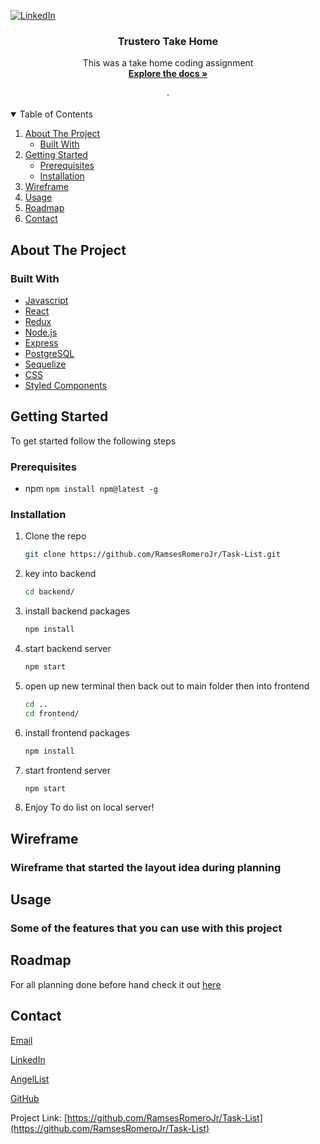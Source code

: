 


<!--
*** Thanks for checking out the Best-README-Template. If you have a suggestion
*** that would make this better, please fork the repo and create a pull request
*** or simply open an issue with the tag "enhancement".
*** Thanks again! Now go create something AMAZING! :D
-->



<!-- PROJECT SHIELDS -->
<!--
*** I'm using markdown "reference style" links for readability.
*** Reference links are enclosed in brackets [ ] instead of parentheses ( ).
*** See the bottom of this document for the declaration of the reference variables
*** for contributors-url, forks-url, etc. This is an optional, concise syntax you may use.
*** https://www.markdownguide.org/basic-syntax/#reference-style-links
-->

[![LinkedIn][linkedin-shield]][linkedin-url]




  <h3 align="center">Trustero Take Home</h3>

  <p align="center">
    This was a take home coding assignment
    <br />
    <a href="https://github.com/RamsesRomeroJr/Task-List/wiki"><strong>Explore the docs »</strong></a>
    <br />
    <br />
    ·
  </p>
</p>



<!-- TABLE OF CONTENTS -->
<details open="open">
  <summary>Table of Contents</summary>
  <ol>
    <li>
      <a href="#about-the-project">About The Project</a>
      <ul>
        <li><a href="#built-with">Built With</a></li>
      </ul>
    </li>
    <li>
      <a href="#getting-started">Getting Started</a>
      <ul>
        <li><a href="#prerequisites">Prerequisites</a></li>
        <li><a href="#installation">Installation</a></li>
      </ul>
    </li>
    <li><a href="#wireframe">Wireframe</a></li>
    <li><a href="#usage">Usage</a></li>
    <li><a href="#roadmap">Roadmap</a></li>
    <li><a href="#contact">Contact</a></li>
    
  </ol>
</details>



<!-- ABOUT THE PROJECT -->
## About The Project

### Built With


* [Javascript](https://developer.mozilla.org/en-US/docs/Web/JavaScript)
* [React](https://reactjs.org/)
* [Redux](https://redux.js.org/)
* [Node.js](https://nodejs.org/en/)
* [Express](https://expressjs.com/)
* [PostgreSQL](https://www.postgresql.org/)
* [Sequelize](https://sequelize.org/)
* [CSS](https://developer.mozilla.org/en-US/docs/Web/CSS)
* [Styled Components](https://styled-components.com/)




<!-- GETTING STARTED -->
## Getting Started

To get started follow the following steps

### Prerequisites
- npm
```npm install npm@latest -g```

### Installation

1. Clone the repo
   ```sh
   git clone https://github.com/RamsesRomeroJr/Task-List.git
   ```
2. key into backend
   ```sh
   cd backend/
   ```
3. install backend packages
    ```sh
    npm install
    ```
4. start backend server
    ```sh
    npm start
    ```
5. open up new terminal then back out to main folder then into frontend
    ```sh
    cd ..
    cd frontend/
    ```
6. install frontend packages
    ```sh
    npm install
    ```
7. start frontend server
    ```sh
    npm start
    ```
8. Enjoy To do list on local server!

## Wireframe

### Wireframe that started the layout idea during planning 


<!-- USAGE EXAMPLES -->
## Usage

### Some of the features that you can use with this project

<!-- ROADMAP -->
## Roadmap

For all planning done before hand check it out [here](https://github.com/RamsesRomeroJr/Task-List/wiki)


<!-- CONTACT -->
## Contact

[Email](ramses.romero.jr@gmail.com)

[LinkedIn](https://www.linkedin.com/in/ramses-romero-jr/)

[AngelList](https://angel.co/u/ramses-romero-jr)

[GitHub](https://github.com/RamsesRomeroJr)

Project Link: [https://github.com/RamsesRomeroJr/Task-List](https://github.com/RamsesRomeroJr/Task-List)

[linkedin-shield]: https://img.shields.io/badge/-LinkedIn-black.svg?style=for-the-badge&logo=linkedin&colorB=555
[linkedin-url]: https://www.linkedin.com/in/ramses-romero-jr/
